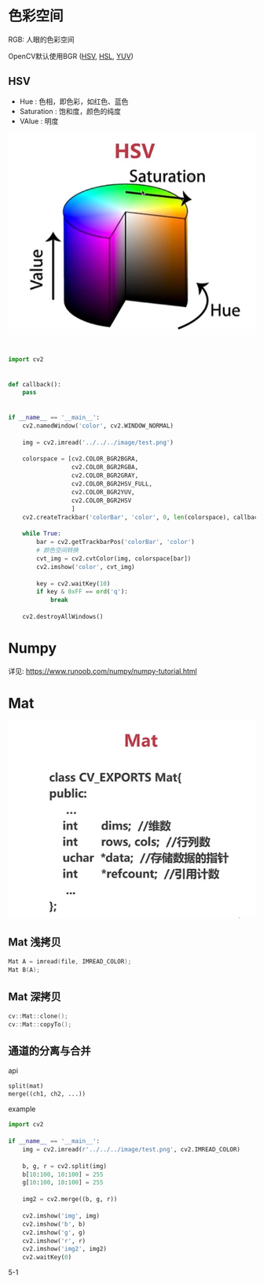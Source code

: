 # 色彩空间
RGB: 人眼的色彩空间

OpenCV默认使用BGR ([HSV](https://blog.csdn.net/u013066730/article/details/103893273), [HSL](https://baike.baidu.com/item/HSL/1443144?fr=aladdin), [YUV](https://blog.csdn.net/mzpmzk/article/details/81239532))

## HSV
- Hue : 色相，即色彩，如红色、蓝色
- Saturation : 饱和度，颜色的纯度
- VAlue : 明度

![HSV](image/HSV.jpg)


```python
import cv2


def callback():
    pass


if __name__ == '__main__':
    cv2.namedWindow('color', cv2.WINDOW_NORMAL)

    img = cv2.imread('../../../image/test.png')

    colorspace = [cv2.COLOR_BGR2BGRA,
                  cv2.COLOR_BGR2RGBA,
                  cv2.COLOR_BGR2GRAY,
                  cv2.COLOR_BGR2HSV_FULL,
                  cv2.COLOR_BGR2YUV,
                  cv2.COLOR_BGR2HSV
                  ]
    cv2.createTrackbar('colorBar', 'color', 0, len(colorspace), callback)

    while True:
        bar = cv2.getTrackbarPos('colorBar', 'color')
        # 颜色空间转换
        cvt_img = cv2.cvtColor(img, colorspace[bar])
        cv2.imshow('color', cvt_img)

        key = cv2.waitKey(10)
        if key & 0xFF == ord('q'):
            break

    cv2.destroyAllWindows()
```
# Numpy 
详见: <https://www.runoob.com/numpy/numpy-tutorial.html>

# Mat
![Mat](image/Mat.jpg)

## Mat 浅拷贝
```cpp
Mat A = imread(file, IMREAD_COLOR);
Mat B(A);
```

## Mat 深拷贝
```cpp
cv::Mat::clone();
cv::Mat::copyTo();
```
## 通道的分离与合并
api
```python
split(mat)
merge((ch1, ch2, ...))
```
example
```python
import cv2

if __name__ == '__main__':
    img = cv2.imread(r'../../../image/test.png', cv2.IMREAD_COLOR)

    b, g, r = cv2.split(img)
    b[10:100, 10:100] = 255
    g[10:100, 10:100] = 255

    img2 = cv2.merge((b, g, r))

    cv2.imshow('img', img)
    cv2.imshow('b', b)
    cv2.imshow('g', g)
    cv2.imshow('r', r)
    cv2.imshow('img2', img2)
    cv2.waitKey(0)
```
5-1